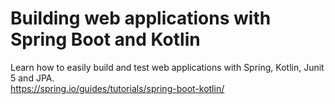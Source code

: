 # Building web applications with Spring Boot and Kotlin
Learn how to easily build and test web applications with Spring, Kotlin, Junit 5 and JPA.
<br>
https://spring.io/guides/tutorials/spring-boot-kotlin/
